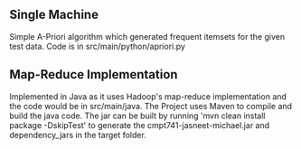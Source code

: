 Single Machine
--------------

Simple A-Priori algorithm which generated frequent itemsets for the given test data. Code is in src/main/python/apriori.py
 

Map-Reduce Implementation
-------------------------

Implemented in Java as it uses Hadoop's map-reduce implementation and the code would be in src/main/java. The Project uses Maven
to compile and build the java code. The jar can be built by running 'mvn clean install package -DskipTest' to generate the
cmpt741-jasneet-michael.jar and dependency_jars in the target folder.